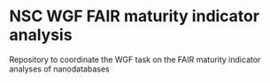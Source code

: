 # NSC WGF FAIR maturity indicator analysis

Repository to coordinate the WGF task on the FAIR maturity indicator analyses of nanodatabases
